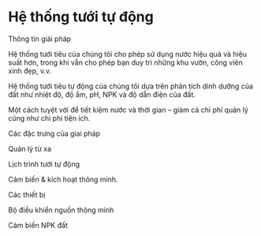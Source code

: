 # Hệ thống tưới tự động

Thông tin giải pháp

Hệ thống tưới tiêu của chúng tôi cho phép sử dụng nước hiệu quả và hiệu suất hơn, trong khi vẫn cho phép bạn duy trì những khu vườn, công viên xinh đẹp, v.v.

Hệ thống tưới tiêu tự động của chúng tôi dựa trên phân tích dinh dưỡng của đất như nhiệt độ, độ ẩm, pH, NPK và độ dẫn điện của đất.

Một cách tuyệt vời để tiết kiệm nước và thời gian – giảm cả chi phí quản lý cũng như chi phí tiện ích.

Các đặc trưng của giai pháp

Quản lý từ xa

Lịch trình tưới tự động

Cảm biến & kích hoạt thông minh.

Các thiết bị

Bộ điều khiển nguồn thông minh

Cảm biến NPK đất

